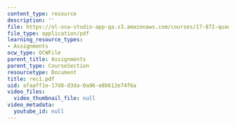 ```yaml
---
content_type: resource
description: ''
file: https://ol-ocw-studio-app-qa.s3.amazonaws.com/courses/17-872-quantitative-research-in-political-science-and-public-policy-spring-2004/afaaff1e17d8d3da0a96e8b612e74f6a_rec1.pdf
file_type: application/pdf
learning_resource_types:
- Assignments
ocw_type: OCWFile
parent_title: Assignments
parent_type: CourseSection
resourcetype: Document
title: rec1.pdf
uid: afaaff1e-17d8-d3da-0a96-e8b612e74f6a
video_files:
  video_thumbnail_file: null
video_metadata:
  youtube_id: null
---
```

